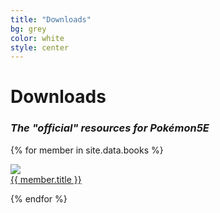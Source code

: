 ```yaml
---
title: "Downloads"
bg: grey
color: white
style: center
---
```


# **Downloads**
### *The "official" resources for Pokémon5E*

{% for member in site.data.books %}
<div class="banner_container">
<a href="{{ member.url }}" target="_blank">

<img src="{{ member.img }}">

<div class="banner_text">{{ member.title }}</div>

</a>
</div>	

{% endfor %}

